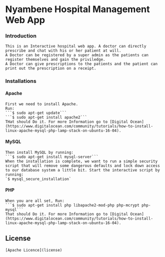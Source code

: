 # Nyambene Hospital Management Web App
### Introduction 
	This is an Interactive hospital web app. A doctor can directly prescribe and chat with his or her patient at will.
	A Doctor can be registered by a super admin as the patients can register themselves and gain the priviledge.
	A Doctor can give prescriptions to the patients and the patient can print out the prescription on a receipt.

### Installations
#### Apache
	First we need to install Apache.
	Run:
	```$ sudo apt-get update``` 
	```$ sudo apt-get install apache2```
	THat should Do it. For more Information go to [Digital Ocean](https://www.digitalocean.com/community/tutorials/how-to-install-linux-apache-mysql-php-lamp-stack-on-ubuntu-16-04).
#### MySQL
	Then install MySQL by running:
	```$ sudo apt-get install mysql-server```
	When the installation is complete, we want to run a simple security script that will remove some dangerous defaults and lock down access to our database system a little bit. Start the interactive script by running:
	`$ mysql_secure_installation`
#### PHP
	When you are all set, Run:
	```$ sudo apt-get install php libapache2-mod-php php-mcrypt php-mysql```
	That should Do it. For more Information go to [Digital Ocean](https://www.digitalocean.com/community/tutorials/how-to-install-linux-apache-mysql-php-lamp-stack-on-ubuntu-16-04).

## License
	[Apache Licence](license)
